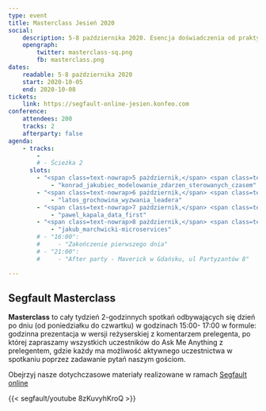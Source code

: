 ```yaml
---
type: event
title: Masterclass Jesień 2020
social:
    description: 5-8 października 2020. Esencja doświadczenia od praktyków IT na wyciągnięcie ręki.
    opengraph:
        twitter: masterclass-sq.png
        fb: masterclass.png
dates: 
    readable: 5-8 października 2020
    start: 2020-10-05
    end: 2020-10-08
tickets: 
    link: https://segfault-online-jesien.konfeo.com
conference:
    attendees: 200
    tracks: 2
    afterparty: false
agenda:
    - tracks: 
        - 
        # - Ścieżka 2
      slots:
        - "<span class=text-nowrap>5 pażdziernik,</span> <span class=text-nowrap>15:00 - 16:30</span>":
            - "konrad_jakubiec_modelowanie_zdarzen_sterowanych_czasem"
        - "<span class=text-nowrap>6 pażdziernik,</span> <span class=text-nowrap>15:00 - 16:30</span>":
            - "latos_grochowina_wyzwania_leadera"
        - "<span class=text-nowrap>7 pażdziernik,</span> <span class=text-nowrap>15:00 - 16:30</span>":
            - "pawel_kapala_data_first"
        - "<span class=text-nowrap>8 pażdziernik,</span> <span class=text-nowrap>15:00 - 16:30</span>":
            - "jakub_marchwicki-microservices"                                    
        # - "16:00":
        #     - "Zakończenie pierwszego dnia"
        # - "21:00":
        #     - "After party - Maverick w Gdańsku, ul Partyzantów 8"

---
```


## Segfault Masterclass

**Masterclass** to cały tydzień 2-godzinnych spotkań odbywających się dzień po dniu (od poniedziałku do czwartku) w godzinach 15:00- 17:00 w formule: godzinna prezentacja w wersji reżyserskiej z komentarzem prelegenta, po której zapraszamy wszystkich uczestników do Ask Me Anything z prelegentem, gdzie każdy ma możliwość aktywnego uczestnictwa w spotkaniu poprzez zadawanie pytań naszym gościom.

Obejrzyj nasze dotychczasowe materiały realizowane w ramach <a href="https://www.youtube.com/playlist?list=PLSx7O0TzhRJbPczoxwKr90_YdsWff1qmo">Segfault online</a>

{{< segfault/youtube 8zKuvyhKroQ >}}